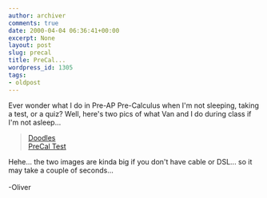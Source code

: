 ```yaml
---
author: archiver
comments: true
date: 2000-04-04 06:36:41+00:00
excerpt: None
layout: post
slug: precal
title: PreCal...
wordpress_id: 1305
tags:
- oldpost
---
```


Ever wonder what I do in Pre-AP Pre-Calculus when I'm not sleeping, taking a test, or a quiz?  Well, here's two pics of what Van and I do during class if I'm not asleep...<blockquote><a href=http://www.oliverweb.com/stuff/doodle.jpg>Doodles</a><br /><a href=http://www.oliverweb.com/stuff/precal.jpg>PreCal Test</a></blockquote>Hehe... the two images are kinda big if you don't have cable or DSL... so it may take a couple of seconds...<br /><br />-Oliver